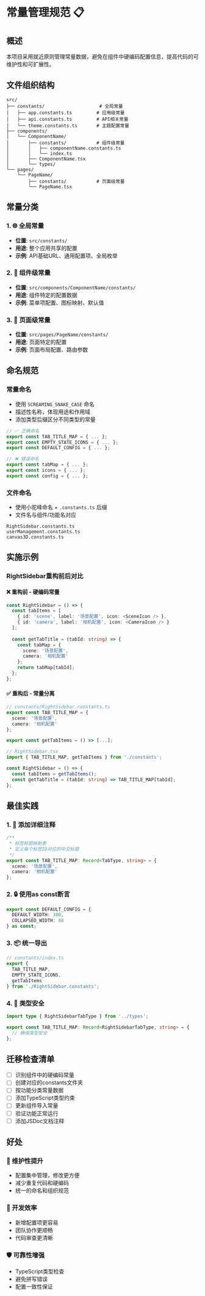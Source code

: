 # 常量管理规范 📋

## 概述

本项目采用就近原则管理常量数据，避免在组件中硬编码配置信息，提高代码的可维护性和可扩展性。

## 文件组织结构

```
src/
├── constants/                    # 全局常量
│   ├── app.constants.ts         # 应用级常量
│   ├── api.constants.ts         # API相关常量
│   └── theme.constants.ts       # 主题配置常量
├── components/
│   └── ComponentName/
│       ├── constants/           # 组件级常量
│       │   ├── componentName.constants.ts
│       │   └── index.ts
│       ├── ComponentName.tsx
│       └── types/
└── pages/
    └── PageName/
        ├── constants/           # 页面级常量
        └── PageName.tsx
```

## 常量分类

### 1. 🌐 全局常量
- **位置**: `src/constants/`
- **用途**: 整个应用共享的配置
- **示例**: API基础URL、通用配置项、全局枚举

### 2. 🧩 组件级常量  
- **位置**: `src/components/ComponentName/constants/`
- **用途**: 组件特定的配置数据
- **示例**: 菜单项配置、图标映射、默认值

### 3. 📄 页面级常量
- **位置**: `src/pages/PageName/constants/`
- **用途**: 页面特定的配置
- **示例**: 页面布局配置、路由参数

## 命名规范

### 常量命名
- 使用 `SCREAMING_SNAKE_CASE` 命名
- 描述性名称，体现用途和作用域
- 添加类型后缀区分不同类型的常量

```typescript
// ✅ 正确命名
export const TAB_TITLE_MAP = { ... };
export const EMPTY_STATE_ICONS = { ... };
export const DEFAULT_CONFIG = { ... };

// ❌ 错误命名
export const tabMap = { ... };
export const icons = { ... };
export const config = { ... };
```

### 文件命名
- 使用小驼峰命名 + `.constants.ts` 后缀
- 文件名与组件/功能名对应

```
RightSidebar.constants.ts
userManagement.constants.ts
canvas3D.constants.ts
```

## 实施示例

### RightSidebar重构前后对比

#### ❌ 重构前 - 硬编码常量
```typescript
const RightSidebar = () => {
  const tabItems = [
    { id: 'scene', label: '场景配置', icon: <SceneIcon /> },
    { id: 'camera', label: '相机配置', icon: <CameraIcon /> }
  ];
  
  const getTabTitle = (tabId: string) => {
    const tabMap = {
      scene: '场景配置',
      camera: '相机配置'
    };
    return tabMap[tabId];
  };
};
```

#### ✅ 重构后 - 常量分离
```typescript
// constants/RightSidebar.constants.ts
export const TAB_TITLE_MAP = {
  scene: '场景配置',
  camera: '相机配置'
};

export const getTabItems = () => [...];

// RightSidebar.tsx
import { TAB_TITLE_MAP, getTabItems } from './constants';

const RightSidebar = () => {
  const tabItems = getTabItems();
  const getTabTitle = (tabId: string) => TAB_TITLE_MAP[tabId];
};
```

## 最佳实践

### 1. 📝 添加详细注释
```typescript
/**
 * 标签标题映射表
 * 定义每个标签ID对应的中文标题
 */
export const TAB_TITLE_MAP: Record<TabType, string> = {
  scene: '场景配置',
  camera: '相机配置'
};
```

### 2. 🔒 使用as const断言
```typescript
export const DEFAULT_CONFIG = {
  DEFAULT_WIDTH: 300,
  COLLAPSED_WIDTH: 48
} as const;
```

### 3. 📦 统一导出
```typescript
// constants/index.ts
export {
  TAB_TITLE_MAP,
  EMPTY_STATE_ICONS,
  getTabItems
} from './RightSidebar.constants';
```

### 4. 🎯 类型安全
```typescript
import type { RightSidebarTabType } from '../types';

export const TAB_TITLE_MAP: Record<RightSidebarTabType, string> = {
  // 确保类型安全
};
```

## 迁移检查清单

- [ ] 识别组件中的硬编码常量
- [ ] 创建对应的constants文件夹
- [ ] 按功能分类常量数据
- [ ] 添加TypeScript类型约束
- [ ] 更新组件导入常量
- [ ] 验证功能正常运行
- [ ] 添加JSDoc文档注释

## 好处

### 🔧 维护性提升
- 配置集中管理，修改更方便
- 减少重复代码和硬编码
- 统一的命名和组织规范

### 🚀 开发效率
- 新增配置项更容易
- 团队协作更顺畅
- 代码审查更清晰

### 🛡️ 可靠性增强
- TypeScript类型检查
- 避免拼写错误
- 配置一致性保证 